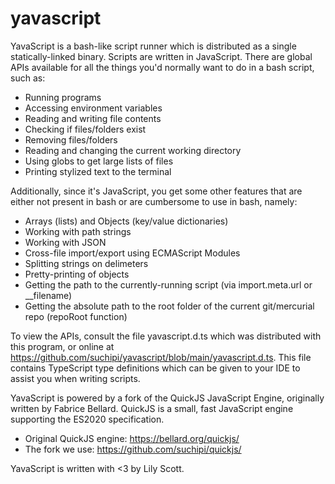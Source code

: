 # yavascript

<!-- NOTE: this file is also used as help text by the CLI. Don't use markdown syntax below this line. -->

YavaScript is a bash-like script runner which is distributed as a single
statically-linked binary. Scripts are written in JavaScript. There are global
APIs available for all the things you'd normally want to do in a bash script,
such as:

- Running programs
- Accessing environment variables
- Reading and writing file contents
- Checking if files/folders exist
- Removing files/folders
- Reading and changing the current working directory
- Using globs to get large lists of files
- Printing stylized text to the terminal

Additionally, since it's JavaScript, you get some other features that are
either not present in bash or are cumbersome to use in bash, namely:

- Arrays (lists) and Objects (key/value dictionaries)
- Working with path strings
- Working with JSON
- Cross-file import/export using ECMAScript Modules
- Splitting strings on delimeters
- Pretty-printing of objects
- Getting the path to the currently-running script (via import.meta.url or __filename)
- Getting the absolute path to the root folder of the current git/mercurial repo (repoRoot function)

To view the APIs, consult the file yavascript.d.ts which was distributed with
this program, or online at https://github.com/suchipi/yavascript/blob/main/yavascript.d.ts.
This file contains TypeScript type definitions which can be given to your IDE
to assist you when writing scripts.

YavaScript is powered by a fork of the QuickJS JavaScript Engine, originally
written by Fabrice Bellard. QuickJS is a small, fast JavaScript engine
supporting the ES2020 specification.

- Original QuickJS engine: https://bellard.org/quickjs/
- The fork we use: https://github.com/suchipi/quickjs/

YavaScript is written with <3 by Lily Scott.
